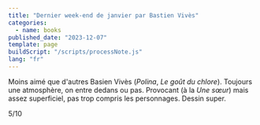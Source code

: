 ```yaml
---
title: "Dernier week-end de janvier par Bastien Vivès"
categories:
  - name: books
published_date: "2023-12-07"
template: page
buildScript: "/scripts/processNote.js"
lang: "fr"
---
```


Moins aimé que d'autres Basien Vivès (_Polina_, _Le goût du chlore_). Toujours une atmosphère, on entre dedans ou pas. Provocant (à la _Une sœur_) mais assez superficiel, pas trop compris les personnages. Dessin super.

5/10
